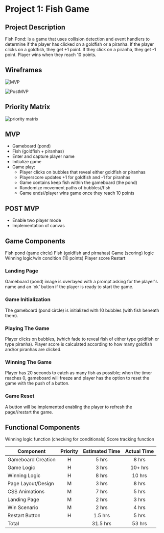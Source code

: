 # Project 1: Fish Game

## Project Description

Fish Pond: Is a game that uses collision detection and event handlers to determine if the player has clicked on a goldfish or a piranha. 
If the player clicks on a goldfish, they get +1 point. If they click on a piranha, they get -1 point. Player wins when they reach 10 points.


## Wireframes

![MVP](https://imgur.com/a/cY1wF)

![PostMVP](https://imgur.com/jIfk51R)

## Priority Matrix

![priority matrix](https://imgur.com/v3oSGLy)


## MVP

* Gameboard (pond)
* Fish (goldfish + piranhas)
* Enter and capture player name
* Initialize game
* Game play:
  * Player clicks on bubbles that reveal either goldfish or piranhas
  * Playerscore updates +1 for goldfish and -1 for piranhas
  * Game contains keep fish within the gameboard (the pond)
  * Randomize movement paths of bubbles//fish
  * Game ends//player wins game once they reach 10 points


## POST MVP

* Enable two player mode
* Implementation of canvas


## Game Components

Fish pond (game circle)
Fish (goldfish and pirnahas)
Game (scoring) logic
Winning logic/win condition (10 points)
Player score
Restart



### Landing Page

Gameboard (pond) image is overlayed with a prompt asking for the player's name and an 'ok' button if the player is ready
to start the game.


### Game Initialization
The gameboard (pond circle) is initialized with 10 bubbles (with fish beneath them).

### Playing The Game

Player clicks on bubbles, (which fade to reveal fish of either type goldfish or type piranha). Player score is calculated
according to how many goldfish and/or piranhas are clicked.

### Winning The Game
Player has 20 seconds to catch as many fish as possible; when the timer reaches 0, gameboard will freeze
and player has the option to reset the game with the push of a button.

### Game Reset

A button will be implemented enabling the player to refresh the page//restart the game.

## Functional Components

Winning logic function (checking for conditionals)
Score tracking function


| Component           | Priority | Estimated Time | Actual Time |
| ---                 | :---:    |  :---:         | :---:       |
| Gameboard Creation  | H        | 5 hrs          | 8 hrs       | 
| Game Logic          | H        | 3 hrs          | 10+ hrs     | 
| Winning Logic       | H        | 8 hrs          | 10 hrs      | 
| Page Layout/Design  | M        | 3 hrs          | 8 hrs       |  
| CSS Animations      | M        | 7 hrs          | 5 hrs       |
| Landing Page        | M        | 2 hrs          | 3 hrs       | 
| Win Scenario        | M        | 2 hrs          | 4 hrs       | 
| Restart Button      | H        | 1.5 hrs        | 5 hrs       | 
| Total               |          | 31.5 hrs       | 53 hrs      | 
